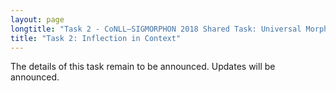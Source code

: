 ```yaml
---
layout: page
longtitle: "Task 2 - CoNLL–SIGMORPHON 2018 Shared Task: Universal Morphological Reinflection"
title: "Task 2: Inflection in Context"
---
```


The details of this task remain to be announced. Updates will be announced.
